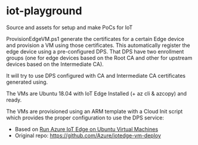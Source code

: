 # iot-playground
Source and assets for setup and make PoCs for IoT

ProvisionEdgeVM.ps1 generate the certificates for a certain Edge device and provision a VM using those certificates. This automatically register the edge device using a pre-configured DPS. That DPS have two enrollment groups (one for edge devices based on the Root CA and other for upstream devices based on the Intermediate CA).

It will try to use DPS configured with CA and Intermediate CA certificates generated using.

The VMs are Ubuntu 18.04 with IoT Edge Installed (+ az cli & azcopy) and ready.

The VMs are provisioned using an ARM template with a Cloud Init script which provides the proper configuration to use the DPS service:
* Based on [Run Azure IoT Edge on Ubuntu Virtual Machines](https://docs.microsoft.com/en-us/azure/iot-edge/how-to-install-iot-edge-ubuntuvm?WT.mc_id=github-iotedgevmdeploy-pdecarlo) 
* Original repo: https://github.com/Azure/iotedge-vm-deploy

